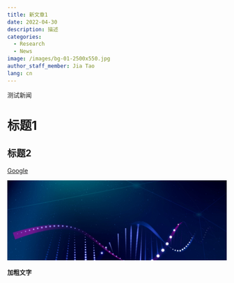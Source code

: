 ```yaml
---
title: 新文章1
date: 2022-04-30
description: 描述
categories:
  - Research
  - News
image: /images/bg-01-2500x550.jpg
author_staff_member: Jia Tao
lang: cn
---
```


测试新闻

# 标题1

## 标题2

[Google](https://www.google.com)

![](/images/bg-01-2500x550.jpg)

**加粗文字**

